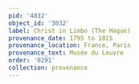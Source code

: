 ```yaml
---
pid: '4832'
object_id: '3032'
label: Christ in Limbo (The Hague)
provenance_date: 1795 to 1815
provenance_location: France, Paris
provenance_text: Musée du Louvre
order: '0291'
collection: provenance
---
```

